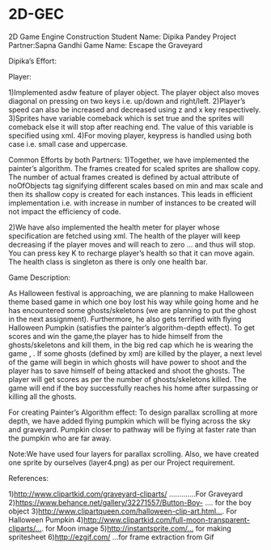 # 2D-GEC
2D Game Engine Construction
Student Name: Dipika Pandey
Project Partner:Sapna Gandhi
Game Name: Escape the Graveyard

Dipika’s Effort:

Player:

1)Implemented asdw feature of player object. The player object also moves diagonal on pressing on two keys i.e. up/down and right/left.
2)Player’s speed can also be increased and decreased using z and x key respectively.
3)Sprites have variable comeback which is set true and the sprites will comeback else it will stop after reaching end. The value of this variable is specified using xml.
4)For moving player, keypress is handled using both case i.e. small case and uppercase.

Common Efforts by both Partners:
1)Together, we have  implemented the painter’s algorithm. The frames created  for scaled sprites are shallow copy. The number of actual frames created is defined by actual attribute of noOfObjects tag signifying different scales based on min and max scale and then its shallow copy is created for each instances. This leads in efficient implementation i.e. with increase in number of instances to be created will not impact the efficiency of code.


2)We have also implemented the health meter for player whose specification are fetched using xml. The health of the player will keep decreasing if the player moves and will reach to zero … and thus will stop. You can press key K to recharge player’s health so that it can move again. The health class is singleton as there is only one health bar.



Game Description:

As Halloween festival is approaching, we are planning to make Halloween theme based game in which one boy lost his way while going home and he has encountered some ghosts/skeletons (we are planning to put the ghost in the next assignment). Furthermore, he also gets terrified with flying Halloween Pumpkin (satisfies the painter’s algorithm-depth effect). To get scores and win the game,the player has to hide himself from the ghosts/skeletons and  kill them, in the big red cap which he is wearing the game , . If some ghosts (defined by xml) are killed by the player, a next level of the game will begin in which ghosts will have power to shoot and the player has to save himself of being attacked and shoot the ghosts. The player will get scores as per the number of ghosts/skeletons killed. The game will end if the boy successfully reaches his home  after surpassing or killing all the ghosts.


 
For creating Painter’s Algorithm effect: To design parallax scrolling at more depth, we have added flying pumpkin which will be flying across the sky and graveyard. Pumpkin closer to pathway will be flying at faster rate than the pumpkin who are far away.

Note:We have used four layers for parallax scrolling. Also, we have created one sprite  by ourselves  (layer4.png) as per our Project requirement.


References:

1)http://www.clipartkid.com/graveyard-cliparts/ ………….For Graveyard
2)https://www.behance.net/gallery/32271557/Button-Boy- …. for the boy object
3)http://www.clipartqueen.com/halloween-clip-art.html…. For Halloween Pumpkin
4)http://www.clipartkid.com/full-moon-transparent-cliparts/…. for Moon image
5)http://instantsprite.com/… for making spritesheet
6)http://ezgif.com/ …for frame extraction from Gif








